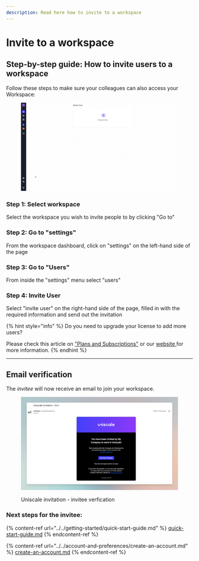 ```yaml
---
description: Read here how to invite to a workspace
---
```


# Invite to a workspace

## Step-by-step guide: How to invite users to a workspace&#x20;

Follow these steps to make sure your colleagues can also access your Workspace:

<figure><img src="../../.gitbook/assets/Workspace_Dashboard_Invite-user.gif" alt=""><figcaption></figcaption></figure>

### Step 1: Select workspace

Select the workspace you wish to invite people to by clicking "Go to"

### Step 2: Go to "settings"

From the workspace dashboard, click on "settings" on the left-hand side of the page

### Step 3: Go to "Users"

From inside the "settings" menu select "users"

### Step 4: Invite User

Select "invite user" on the right-hand side of the page, filled in with the required information and send out the invitation

{% hint style="info" %}
Do you need to upgrade your license to add more users?&#x20;

Please check this article on ["Plans and Subscriptions"](../../manage-billing-payments-and-plans/plans-and-subscriptions.md) or our [website ](https://www.uniscale.com/)for more information.
{% endhint %}

***

## Email verification

The _invitee_ will now receive an email to join your workspace.&#x20;

<figure><img src="../../.gitbook/assets/CleanShot 2024-03-18 at 15.26.32.png" alt=""><figcaption><p>Uniscale invitation - invitee verfication</p></figcaption></figure>

### Next steps for the invitee:&#x20;

{% content-ref url="../../getting-started/quick-start-guide.md" %}
[quick-start-guide.md](../../getting-started/quick-start-guide.md)
{% endcontent-ref %}

{% content-ref url="../../account-and-preferences/create-an-account.md" %}
[create-an-account.md](../../account-and-preferences/create-an-account.md)
{% endcontent-ref %}
